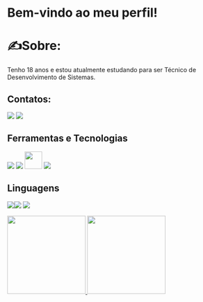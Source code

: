 # Bem-vindo ao meu perfil!

# ✍️Sobre:
Tenho 18 anos e estou atualmente estudando para ser Técnico de Desenvolvimento de Sistemas.

## Contatos:
[<img src="https://img.shields.io/badge/LinkedIn-0077B5?style=for-the-badge&logo=linkedin&logoColor=white">](https://www.linkedin.com/in/julia-ribeiro-59332533b/)
<a href = "mailto:juliabribeiro5@gmail.com"><img loading="lazy" src="https://img.shields.io/badge/Gmail-D14836?style=for-the-badge&logo=gmail&logoColor=white" target="_blank"></a>

## Ferramentas e Tecnologias
<img src="https://cdn.jsdelivr.net/gh/devicons/devicon@latest/icons/vscode/vscode-original.svg" />
<img src="https://cdn.jsdelivr.net/gh/devicons/devicon@latest/icons/nodejs/nodejs-original-wordmark.svg" />
<img loading="lazy" src="https://cdn.jsdelivr.net/gh/devicons/devicon/icons/git/git-original.svg" width="40" height="40"/> 
<img src="https://cdn.jsdelivr.net/gh/devicons/devicon@latest/icons/mysql/mysql-original-wordmark.svg" />
          

## Linguagens
<img src="https://cdn.jsdelivr.net/gh/devicons/devicon@latest/icons/python/python-original.svg" /><img src="https://cdn.jsdelivr.net/gh/devicons/devicon@latest/icons/azuresqldatabase/azuresqldatabase-original.svg" />
<img src="https://cdn.jsdelivr.net/gh/devicons/devicon@latest/icons/javascript/javascript-original.svg" />
          
<div>
<a href="https://github.com/seu-usuário-aqui">
<img loading="lazy" height="180em" src="https://github-readme-stats.vercel.app/api/top-langs/?username=seu-usuário-aqui&layout=compact&langs_count=7&theme=dracula"/>
<img loading="lazy" height="180em" src="https://github-readme-stats.vercel.app/api?username=seu-usuário-aqui&show_icons=true&theme=dracula&include_all_commits=true&count_private=true"/>
</div>

          
